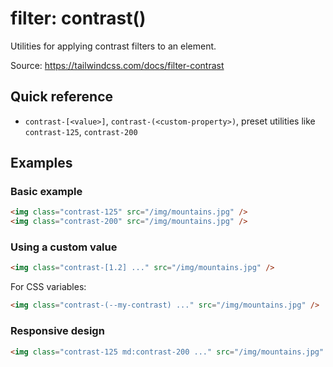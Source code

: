 # filter: contrast()

Utilities for applying contrast filters to an element.

Source: https://tailwindcss.com/docs/filter-contrast

## Quick reference

- `contrast-[<value>]`, `contrast-(<custom-property>)`, preset utilities like `contrast-125`, `contrast-200`

## Examples

### Basic example

```html
<img class="contrast-125" src="/img/mountains.jpg" />
<img class="contrast-200" src="/img/mountains.jpg" />
```

### Using a custom value

```html
<img class="contrast-[1.2] ..." src="/img/mountains.jpg" />
```

For CSS variables:

```html
<img class="contrast-(--my-contrast) ..." src="/img/mountains.jpg" />
```

### Responsive design

```html
<img class="contrast-125 md:contrast-200 ..." src="/img/mountains.jpg" />
```
